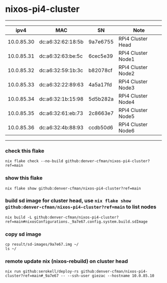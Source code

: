 # nixos-pi4-cluster
---
|ipv4|MAC|SN|Note|
|---|---|---|---|
|10.0.85.30|dc:a6:32:62:18:5b|9a7e6755|RPi4 Cluster Head|
|10.0.85.31|dc:a6:32:63:be:5c|6cec5e39|RPi4 Cluster Node1|
|10.0.85.32|dc:a6:32:59:1b:3c|b82078cf|RPi4 Cluster Node2|
|10.0.85.33|dc:a6:32:22:89:63|4a5a17fd|RPi4 Cluster Node3|
|10.0.85.34|dc:a6:32:1b:15:98|5d5b282a|RPi4 Cluster Node4|
|10.0.85.35|dc:a6:32:61:eb:73|2c8663e7|RPi4 Cluster Node5|
|10.0.85.36|dc:a6:32:4b:88:93|ccdb50d6|RPi4 Cluster Node6|
---
### check this flake
```
nix flake check --no-build github:denver-cfman/nixos-pi4-cluster?ref=main
```

### show this flake
```
nix flake show github:denver-cfman/nixos-pi4-cluster?ref=main
```

### build sd image for cluster head, use ` nix flake show github:denver-cfman/nixos-pi4-cluster?ref=main ` to list nodes
```
nix build -L github:denver-cfman/nixos-pi4-cluster?ref=main#nixosConfigurations._9a7e67.config.system.build.sdImage
```

### copy sd image
```
cp result/sd-images/9a7e67.img ~/
ls ~/
```

### remote update nix (nixos-rebuild) on cluster head
```
nix run github:serokell/deploy-rs github:denver-cfman/nixos-pi4-cluster?ref=main#_9a7e67 -- --ssh-user giezac --hostname 10.0.85.10
```
